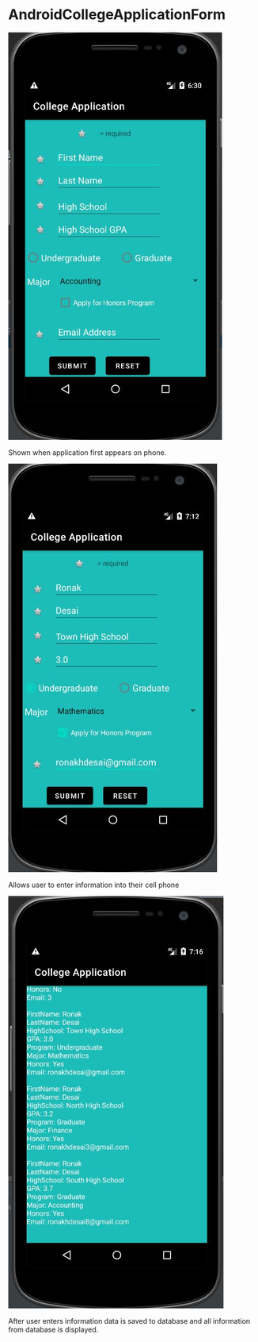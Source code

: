 # AndroidCollegeApplicationForm

![Alt text](/Capture.JPG)


Shown when application first appears on phone. 

![Alt text](/Capture1.JPG)

Allows user to enter information into their cell phone

![Alt text](/Capture4.JPG)

After user enters information data is saved to database and all information from database is displayed.
